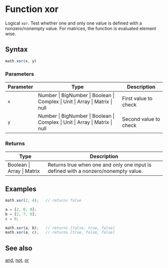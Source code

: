 # Function xor

Logical `xor`. Test whether one and only one value is defined with a nonzero/nonempty value.
For matrices, the function is evaluated element wise.


## Syntax

```js
math.xor(x, y)
```

### Parameters

Parameter | Type | Description
--------- | ---- | -----------
`x` | Number &#124; BigNumber &#124; Boolean &#124; Complex &#124; Unit &#124; Array &#124; Matrix &#124; null | First value to check
`y` | Number &#124; BigNumber &#124; Boolean &#124; Complex &#124; Unit &#124; Array &#124; Matrix &#124; null | Second value to check

### Returns

Type | Description
---- | -----------
Boolean &#124; Array &#124; Matrix |  Returns true when one and only one input is defined with a nonzero/nonempty value.


## Examples

```js
math.xor(2, 4);   // returns false

a = [2, 0, 0];
b = [2, 7, 0];
c = 0;

math.xor(a, b);   // returns [false, true, false]
math.xor(a, c);   // returns [true, false, false]
```


## See also

[and](and.md),
[not](not.md),
[or](or.md)


<!-- Note: This file is automatically generated from source code comments. Changes made in this file will be overridden. -->
